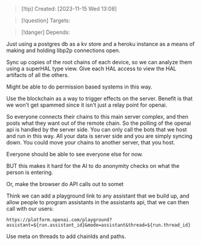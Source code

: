 
>[!tip] Created: [2023-11-15 Wed 13:08]

>[!question] Targets: 

>[!danger] Depends: 

Just using a postgres db as a kv store and a heroku instance as a means of making and holding libp2p connections open.  

Sync up copies of the root chains of each device, so we can analyze them using a superHAL type view.  Give each HAL access to view the HAL artifacts of all the others.

Might be able to do permission based systems in this way.

Use the blockchain as a way to trigger effects on the server.  Benefit is that we won't get spammed since it isn't just a relay point for openai.

So everyone connects their chains to this main server complex, and then posts what they want out of the remote chain.  So the polling of the openai api is handled by the server side.  You can only call the bots that we host and run in this way.  All your data is server side and you are simply syncing down.  You could move your chains to another server, that you host.

Everyone should be able to see everyone else for now.

BUT this makes it hard for the AI to do anonymity checks on what the person is entering.

Or, make the browser do API calls out to somet

Think we can add a playground link to any assistant that we build up, and allow people to program assistants in the assistants api, that we can then call with our users: 

`https://platform.openai.com/playground?assistant=${run.assistant_id}&mode=assistant&thread=${run.thread_id}`

Use meta on threads to add chainIds and paths.